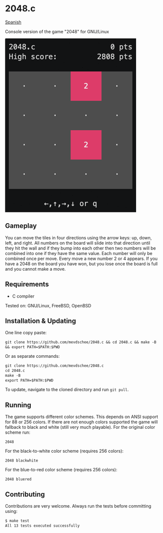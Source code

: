 # 2048.c

[Spanish](README_es.md)

Console version of the game "2048" for GNU/Linux

![screenshot](screenshot.gif)

## Gameplay

You can move the tiles in four directions using the arrow keys: up, down, left, and right. All numbers on the board will slide into that direction until they hit the wall and if they bump into each other then two numbers will be combined into one if they have the same value. Each number will only be combined once per move. Every move a new number 2 or 4 appears. If you have a 2048 on the board you have won, but you lose once the board is full and you cannot make a move.

## Requirements

- C compiler

Tested on: GNU/Linux, FreeBSD, OpenBSD

## Installation & Updating

One line copy paste:

```console
git clone https://github.com/mevdschee/2048.c && cd 2048.c && make -B && export PATH=$PATH:$PWD
```

Or as separate commands:

```console
git clone https://github.com/mevdschee/2048.c
cd 2048.c
make -B
export PATH=$PATH:$PWD
```

To update, navigate to the cloned directory and run `git pull`.

## Running

The game supports different color schemes. This depends on ANSI support for 88 or 256 colors. If there are not enough colors supported the game will fallback to black and white (still very much playable). For the original color scheme run:

```console
2048
```

For the black-to-white color scheme (requires 256 colors):

```console
2048 blackwhite
```

For the blue-to-red color scheme (requires 256 colors):

```console
2048 bluered
```

## Contributing

Contributions are very welcome. Always run the tests before committing using:

```console
$ make test
All 13 tests executed successfully
```
